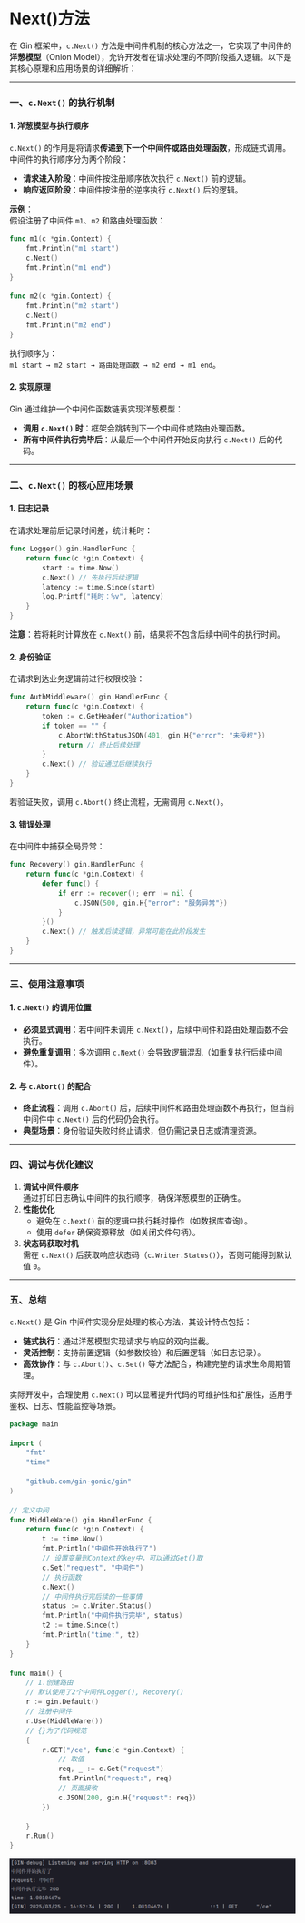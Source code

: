 # Next()方法


在 Gin 框架中，`c.Next()` 方法是中间件机制的核心方法之一，它实现了中间件的**洋葱模型**（Onion Model），允许开发者在请求处理的不同阶段插入逻辑。以下是其核心原理和应用场景的详细解析：

---

### 一、`c.Next()` 的执行机制
#### 1. **洋葱模型与执行顺序**
`c.Next()` 的作用是将请求**传递到下一个中间件或路由处理函数**，形成链式调用。中间件的执行顺序分为两个阶段：
- **请求进入阶段**：中间件按注册顺序依次执行 `c.Next()` 前的逻辑。
- **响应返回阶段**：中间件按注册的逆序执行 `c.Next()` 后的逻辑。

**示例**：  
假设注册了中间件 `m1`、`m2` 和路由处理函数：
```go
func m1(c *gin.Context) {
    fmt.Println("m1 start")
    c.Next()
    fmt.Println("m1 end")
}

func m2(c *gin.Context) {
    fmt.Println("m2 start")
    c.Next()
    fmt.Println("m2 end")
}
```
执行顺序为：  
`m1 start → m2 start → 路由处理函数 → m2 end → m1 end`。

#### 2. **实现原理**
Gin 通过维护一个中间件函数链表实现洋葱模型：
- **调用 `c.Next()` 时**：框架会跳转到下一个中间件或路由处理函数。
- **所有中间件执行完毕后**：从最后一个中间件开始反向执行 `c.Next()` 后的代码。

---

### 二、`c.Next()` 的核心应用场景
#### 1. **日志记录**
在请求处理前后记录时间差，统计耗时：
```go
func Logger() gin.HandlerFunc {
    return func(c *gin.Context) {
        start := time.Now()
        c.Next() // 先执行后续逻辑
        latency := time.Since(start)
        log.Printf("耗时：%v", latency)
    }
}
```
**注意**：若将耗时计算放在 `c.Next()` 前，结果将不包含后续中间件的执行时间。

#### 2. **身份验证**
在请求到达业务逻辑前进行权限校验：
```go
func AuthMiddleware() gin.HandlerFunc {
    return func(c *gin.Context) {
        token := c.GetHeader("Authorization")
        if token == "" {
            c.AbortWithStatusJSON(401, gin.H{"error": "未授权"})
            return // 终止后续处理
        }
        c.Next() // 验证通过后继续执行
    }
}
```
若验证失败，调用 `c.Abort()` 终止流程，无需调用 `c.Next()`。

#### 3. **错误处理**
在中间件中捕获全局异常：
```go
func Recovery() gin.HandlerFunc {
    return func(c *gin.Context) {
        defer func() {
            if err := recover(); err != nil {
                c.JSON(500, gin.H{"error": "服务异常"})
            }
        }()
        c.Next() // 触发后续逻辑，异常可能在此阶段发生
    }
}
```

---

### 三、使用注意事项
#### 1. **`c.Next()` 的调用位置**
- **必须显式调用**：若中间件未调用 `c.Next()`，后续中间件和路由处理函数不会执行。
- **避免重复调用**：多次调用 `c.Next()` 会导致逻辑混乱（如重复执行后续中间件）。

#### 2. **与 `c.Abort()` 的配合**
- **终止流程**：调用 `c.Abort()` 后，后续中间件和路由处理函数不再执行，但当前中间件中 `c.Next()` 后的代码仍会执行。
- **典型场景**：身份验证失败时终止请求，但仍需记录日志或清理资源。

---

### 四、调试与优化建议
1. **调试中间件顺序**  
   通过打印日志确认中间件的执行顺序，确保洋葱模型的正确性。
2. **性能优化**
    - 避免在 `c.Next()` 前的逻辑中执行耗时操作（如数据库查询）。
    - 使用 `defer` 确保资源释放（如关闭文件句柄）。
3. **状态码获取时机**  
   需在 `c.Next()` 后获取响应状态码（`c.Writer.Status()`），否则可能得到默认值 `0`。

---

### 五、总结
`c.Next()` 是 Gin 中间件实现分层处理的核心方法，其设计特点包括：
- **链式执行**：通过洋葱模型实现请求与响应的双向拦截。
- **灵活控制**：支持前置逻辑（如参数校验）和后置逻辑（如日志记录）。
- **高效协作**：与 `c.Abort()`、`c.Set()` 等方法配合，构建完整的请求生命周期管理。

实际开发中，合理使用 `c.Next()` 可以显著提升代码的可维护性和扩展性，适用于鉴权、日志、性能监控等场景。


```go
package main

import (
    "fmt"
    "time"

    "github.com/gin-gonic/gin"
)

// 定义中间
func MiddleWare() gin.HandlerFunc {
    return func(c *gin.Context) {
        t := time.Now()
        fmt.Println("中间件开始执行了")
        // 设置变量到Context的key中，可以通过Get()取
        c.Set("request", "中间件")
        // 执行函数
        c.Next()
        // 中间件执行完后续的一些事情
        status := c.Writer.Status()
        fmt.Println("中间件执行完毕", status)
        t2 := time.Since(t)
        fmt.Println("time:", t2)
    }
}

func main() {
    // 1.创建路由
    // 默认使用了2个中间件Logger(), Recovery()
    r := gin.Default()
    // 注册中间件
    r.Use(MiddleWare())
    // {}为了代码规范
    {
        r.GET("/ce", func(c *gin.Context) {
            // 取值
            req, _ := c.Get("request")
            fmt.Println("request:", req)
            // 页面接收
            c.JSON(200, gin.H{"request": req})
        })

    }
    r.Run()
}
```

![img](img.png)

